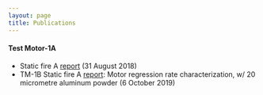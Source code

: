 ```yaml
--- 
layout: page
title: Publications
---
```


#### Test Motor-1A
- Static fire A [report](/_pdf-documents/TM-1A-report-1.pdf) (31 August 2018)
- TM-1B Static fire A [report](/_pdf-documents/David's-EE.pdf): Motor regression rate characterization, w/ 20 micrometre aluminum powder (6 October 2019)
